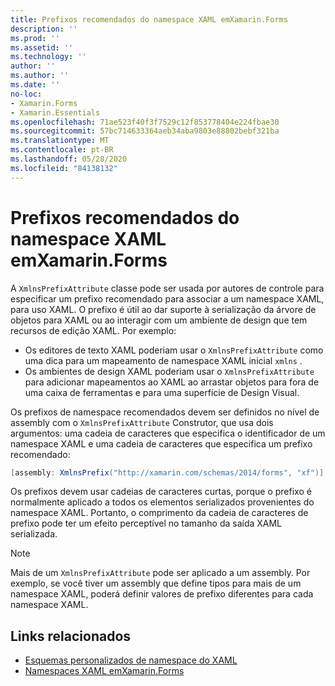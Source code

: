 ```yaml
---
title: Prefixos recomendados do namespace XAML emXamarin.Forms
description: ''
ms.prod: ''
ms.assetid: ''
ms.technology: ''
author: ''
ms.author: ''
ms.date: ''
no-loc:
- Xamarin.Forms
- Xamarin.Essentials
ms.openlocfilehash: 71ae523f40f3f7529c12f853778404e224fbae30
ms.sourcegitcommit: 57bc714633364aeb34aba9803e88802bebf321ba
ms.translationtype: MT
ms.contentlocale: pt-BR
ms.lasthandoff: 05/28/2020
ms.locfileid: "84138132"
---
```

# <a name="xaml-namespace-recommended-prefixes-in-xamarinforms"></a>Prefixos recomendados do namespace XAML emXamarin.Forms

A `XmlnsPrefixAttribute` classe pode ser usada por autores de controle para especificar um prefixo recomendado para associar a um namespace XAML, para uso XAML. O prefixo é útil ao dar suporte à serialização da árvore de objetos para XAML ou ao interagir com um ambiente de design que tem recursos de edição XAML. Por exemplo:

- Os editores de texto XAML poderiam usar o `XmlnsPrefixAttribute` como uma dica para um mapeamento de namespace XAML inicial `xmlns` .
- Os ambientes de design XAML poderiam usar o `XmlnsPrefixAttribute` para adicionar mapeamentos ao XAML ao arrastar objetos para fora de uma caixa de ferramentas e para uma superfície de Design Visual.

Os prefixos de namespace recomendados devem ser definidos no nível de assembly com o `XmlnsPrefixAttribute` Construtor, que usa dois argumentos: uma cadeia de caracteres que especifica o identificador de um namespace XAML e uma cadeia de caracteres que especifica um prefixo recomendado:

```csharp
[assembly: XmlnsPrefix("http://xamarin.com/schemas/2014/forms", "xf")]
```

Os prefixos devem usar cadeias de caracteres curtas, porque o prefixo é normalmente aplicado a todos os elementos serializados provenientes do namespace XAML. Portanto, o comprimento da cadeia de caracteres de prefixo pode ter um efeito perceptível no tamanho da saída XAML serializada.

> [!NOTE]
> Mais de um `XmlnsPrefixAttribute` pode ser aplicado a um assembly. Por exemplo, se você tiver um assembly que define tipos para mais de um namespace XAML, poderá definir valores de prefixo diferentes para cada namespace XAML.

## <a name="related-links"></a>Links relacionados

- [Esquemas personalizados de namespace do XAML](custom-namespace-schemas.md)
- [Namespaces XAML emXamarin.Forms](namespaces.md)
